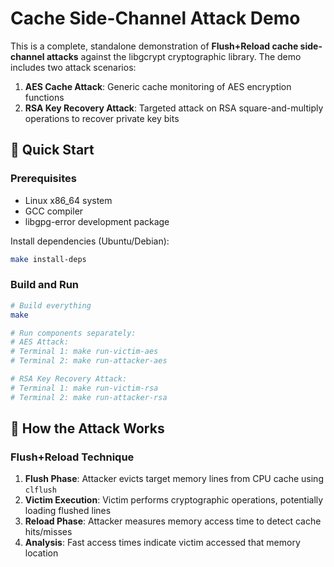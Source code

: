 # Cache Side-Channel Attack Demo

This is a complete, standalone demonstration of **Flush+Reload cache side-channel attacks** against the libgcrypt cryptographic library. The demo includes two attack scenarios:

1. **AES Cache Attack**: Generic cache monitoring of AES encryption functions
2. **RSA Key Recovery Attack**: Targeted attack on RSA square-and-multiply operations to recover private key bits

## 🚀 **Quick Start**

### Prerequisites
- Linux x86_64 system
- GCC compiler
- libgpg-error development package

Install dependencies (Ubuntu/Debian):
```bash
make install-deps
```

### Build and Run
```bash
# Build everything
make

# Run components separately:
# AES Attack:
# Terminal 1: make run-victim-aes
# Terminal 2: make run-attacker-aes

# RSA Key Recovery Attack:
# Terminal 1: make run-victim-rsa
# Terminal 2: make run-attacker-rsa
```

## 🎯 **How the Attack Works**

### Flush+Reload Technique

1. **Flush Phase**: Attacker evicts target memory lines from CPU cache using `clflush`
2. **Victim Execution**: Victim performs cryptographic operations, potentially loading flushed lines
3. **Reload Phase**: Attacker measures memory access time to detect cache hits/misses
4. **Analysis**: Fast access times indicate victim accessed that memory location
